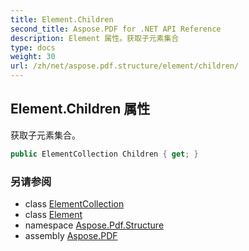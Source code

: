 ```yaml
---
title: Element.Children
second_title: Aspose.PDF for .NET API Reference
description: Element 属性。获取子元素集合
type: docs
weight: 30
url: /zh/net/aspose.pdf.structure/element/children/
---
```

## Element.Children 属性

获取子元素集合。

```csharp
public ElementCollection Children { get; }
```

### 另请参阅

* class [ElementCollection](../../elementcollection/)
* class [Element](../)
* namespace [Aspose.Pdf.Structure](../../../aspose.pdf.structure/)
* assembly [Aspose.PDF](../../../)